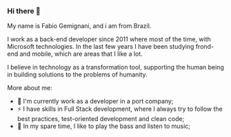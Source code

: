 ### Hi there 👋

My name is Fabio Gemignani, and i am from Brazil.

I work as a back-end developer since 2011 where most of the time, with Microsoft technologies. In the last few years I have been studying frond-end and mobile, which are areas that I like a lot.

I believe in technology as a transformation tool, supporting the human being in building solutions to the problems of humanity.

More about me:

- 🔭 I'm currently work as a developer in a port company;
- ⚡ I have skills in Full Stack development, where I always try to follow the best practices, test-oriented development and clean code;
- 🎵 In my spare time, I like to play the bass and listen to music;
